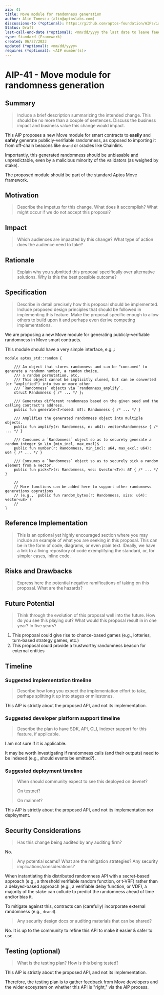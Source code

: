 ```yaml
---
aip: 41
title: Move module for randomness generation
author: Alin Tomescu (alin@aptoslabs.com)
discussions-to (*optional): https://github.com/aptos-foundation/AIPs/issues/185
Status: Draft
last-call-end-date (*optional): <mm/dd/yyyy the last date to leave feedbacks and reviews>
type: Standard (Framework)
created: 06/27/2023
updated (*optional): <mm/dd/yyyy>
requires (*optional): <AIP number(s)>
---
```


# AIP-41 - Move module for randomness generation

## Summary

> Include a brief description summarizing the intended change. This should be no more than a couple of sentences. Discuss the business impact and business value this change would impact.

This AIP proposes a new Move module for smart contracts to **easily** and **safely** generate publicly-verifiable randomness, as opposed to importing it from off-chain beacons like `drand` or oracles like Chainlink.

Importantly, this generated randomness should be unbiasable and unpredictable, even by a malicious minority of the validators (as weighed by stake).

The proposed module should be part of the standard Aptos Move framework.

## Motivation

> Describe the impetus for this change. What does it accomplish? What might occur if we do not accept this proposal?

## Impact

> Which audiences are impacted by this change? What type of action does the audience need to take?

## Rationale

> Explain why you submitted this proposal specifically over alternative solutions. Why is this the best possible outcome?

## Specification

> Describe in detail precisely how this proposal should be implemented. Include proposed design principles that should be followed in implementing this feature. Make the proposal specific enough to allow others to build upon it and perhaps even derive competing implementations.

We are proposing a new Move module for generating publicly-verifiable randomness in Move smart contracts.

This module should have a very simple interface, e.g.,:

```
module aptos_std::random {

    /// An object that stores randomness and can be "consumed" to generate a randomn number, a random choice,
    /// a random permutation, etc.
    /// This object cannot be implicitly cloned, but can be converted (or "amplified") into two or more other
    /// `Randomness` objects via `randomness_amplify`.
    struct Randomness { /* ... */ };

    /// Generates different randomness based on the given seed and the calling contract's address.
    public fun generate<T>(seed: &T): Randomness { /* ... */ }

    /// Amplifies the generated randomness object into multiple objects.
    public fun amplify(r: Randomness, n: u64): vector<Randomness> { /* ... */ }

    /// Consumes a `Randomness` object so as to securely generate a random integer $n \in [min_incl, max_excl)$
    public fun number(r: Randomness, min_incl: u64, max_excl: u64): u64 { /* ... */ }

    /// Consumes a `Randomness` object so as to securely pick a random element from a vector.
    public fun pick<T>(r: Randomness, vec: &vector<T>): &T { /* ... */ }

    //
    // More functions can be added here to support other randomness generations operations
    // (e.g., `public fun random_bytes(r: Randomness, size: u64): vector<u8>`)
    //
}
```

## Reference Implementation

 > This is an optional yet highly encouraged section where you may include an example of what you are seeking in this proposal. This can be in the form of code, diagrams, or even plain text. IDeally, we have a link to a living repository of code exemplifying the standard, or, for simpler cases, inline code.

## Risks and Drawbacks

 > Express here the potential negative ramifications of taking on this proposal. What are the hazards?

## Future Potential

 > Think through the evolution of this proposal well into the future. How do you see this playing out? What would this proposal result in in one year? In five years?

1. This proposal could give rise to chance-based games (e.g., lotteries, turn-based strategy games, etc.)
2. This proposal could provide a trustworthy randomness beacon for external entities

## Timeline

### Suggested implementation timeline

 > Describe how long you expect the implementation effort to take, perhaps splitting it up into stages or milestones.

This AIP is strictly about the proposed API, and not its implementation.
  
### Suggested developer platform support timeline

> Describe the plan to have SDK, API, CLI, Indexer support for this feature, if applicable.

I am not sure if it is applicable.

It may be worth investigating if randomness calls (and their outputs) need to be indexed (e.g., should events be emitted?).

### Suggested deployment timeline

> When should community expect to see this deployed on devnet?
> 
> On testnet?
> 
> On mainnet?

This AIP is strictly about the proposed API, and not its implementation nor deployment.

## Security Considerations

> Has this change being audited by any auditing firm?

No.

> Any potential scams? What are the mitigation strategies?
> Any security implications/considerations?

When instantiating this distributed randomness API with a secret-based approach (e.g., a threshold verifiable random function, or t-VRF) rather than a delayed-based approach (e.g., a verifiable delay function, or VDF), a majority of the stake can collude to predict the randomness ahead of time and/or bias it.

To mitigate against this, contracts can (carefully) incorporate external randomness (e.g., `drand`).

> Any security design docs or auditing materials that can be shared?

No. It is up to the community to refine this API to make it easier & safer to use.

## Testing (optional)

> What is the testing plan? How is this being tested?

This AIP is strictly about the proposed API, and not its implementation. 

Therefore, the testing plan is to gather feedback from Move developers and the wider ecosystem on whether this API is "right," via the AIP process.
